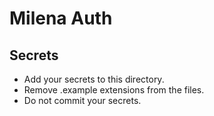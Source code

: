 # Milena Auth

## Secrets

- Add your secrets to this directory.
- Remove .example extensions from the files.
- Do not commit your secrets.
